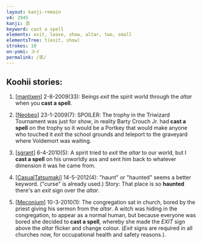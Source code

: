 ```yaml
---
layout: kanji-remain
v4: 2945
kanji: 祟
keyword: cast a spell
elements: exit, leave, show, altar, two, small
elementsTree: t(exit, show)
strokes: 10
on-yomi: スイ
permalink: /祟/
---
```


## Koohii stories: 

1) [<a href="http://kanji.koohii.com/profile/mantixen">mantixen</a>] 2-8-2009(33): Beings <em>exit</em> the spirit world through the <em>altar</em> when you<strong> cast a spell</strong>.

2) [<a href="http://kanji.koohii.com/profile/Neobeo">Neobeo</a>] 23-1-2009(7): SPOILER: The trophy in the Triwizard Tournament was just for <em>show</em>, in reality Barty Crouch Jr. had<strong> cast a spell</strong> on the trophy so it would be a Portkey that would make anyone who touched it <em>exit</em> the school grounds and teleport to the graveyard where Voldemort was waiting.

3) [<a href="http://kanji.koohii.com/profile/sgrant">sgrant</a>] 6-4-2010(5): A spirit tried to <em>exit</em> the <em>altar</em> to our world, but I<strong> cast a spell</strong> on his unworldly ass and sent him back to whatever dimension it was he came from.

4) [<a href="http://kanji.koohii.com/profile/CasualTatsumaki">CasualTatsumaki</a>] 14-5-2012(4): &quot;haunt&quot; or &quot;haunted&quot; seems a better keyword. (&quot;curse&quot; is already used.) Story: That place is so <strong>haunted</strong> there&#039;s an <em>exit</em> sign over the <em>altar</em>.

5) [<a href="http://kanji.koohii.com/profile/Meconium">Meconium</a>] 10-3-2010(1): The congregation sat in church, bored by the priest giving his sermon from the <em>altar</em>. A witch was hiding in the congregation, to appear as a normal human, but because everyone was bored she decided to<strong> cast a spell</strong>, whereby she made the <em>EXIT</em> sign above the <em>altar</em> flicker and change colour. (<em>Exit</em> signs are required in all churches now, for occupational health and safety reasons.).

